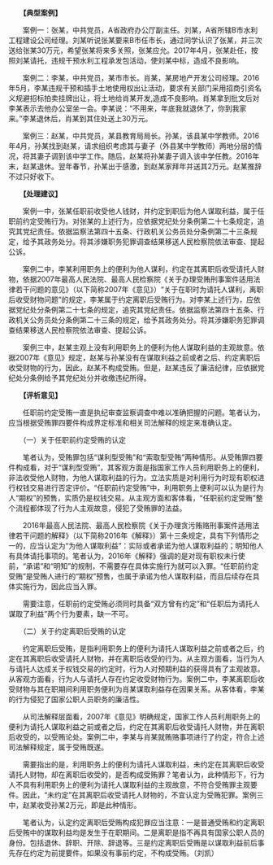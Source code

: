 　　**【典型案例】**

　　案例一：张某，中共党员，A省政府办公厅副主任。刘某，A省所辖B市水利工程建设公司经理。刘某听说张某要来B市任市长，通过同学认识了张某，并三次送给张某30万元，希望张某将来多关照，张某应允。2017年4月，张某赴任，按照刘某请托，违规干预水利工程承发包活动，使刘某中标，造成不良影响。

　　案例二：李某，中共党员，某市市长。肖某，某房地产开发公司经理。2016年5月，李某违规干预和插手土地使用权出让活动，要求有关部门采用招商引资名义规避招标拍卖挂牌出让，将土地给肖某开发,造成不良影响。肖某拿到批文后对李某表示去他办公室坐一会。李某说：“不用来，年底我就退休了，你到我家来。”李某退休后，肖某到其住处送上30万元。

　　案例三：赵某，中共党员，某县教育局局长。孙某，该县某中学教师。2016年4月，孙某找到赵某，请求组织考虑其与妻子（外县某中学教师）两地分居的情况，将其妻子调到该中学工作。随后，赵某将孙某妻子调入该中学任教。2016年末，赵某退休。翌年春节，孙某出于感激，到赵某家拜年并送其2万元。赵某推辞不过只好收下。

　　**【处理建议】**

　　案例一中，张某任职前收受他人钱财，并约定到职后为他人谋取利益，属于任职前约定受贿行为。对张某的上述行为，应依据党纪处分条例第二十七条规定，追究其党纪责任。依据监察法第四十五条、行政机关公务员处分条例第二十三条规定，给予其政务处分。将其涉嫌职务犯罪调查结果移送人民检察院依法审查、提起公诉。

　　案例二中，李某利用职务上的便利为他人谋利，约定在其离职后收受请托人财物，依据2007年最高人民法院、最高人民检察院《关于办理受贿刑事案件适用法律若干问题的意见》（以下简称2007年《意见》）“关于在职时为请托人谋利，离职后收受财物问题”的规定，李某属于约定离职后受贿行为。对李某上述行为，应依据党纪处分条例第二十七条的规定，追究其党纪责任。依据监察法第四十五条、行政机关公务员处分条例第二十三条的规定，给予其政务处分。将其涉嫌职务犯罪调查结果移送人民检察院依法审查、提起公诉。

　　案例三中，赵某主观上没有利用职务上的便利为他人谋取利益的主观故意。依据2007年《意见》规定，赵某与孙某没有在谋取利益之前或者之后、约定离职后收受财物的行为，因此，赵某不构成受贿。但是，赵某违反了廉洁纪律，应依据党纪处分条例给予其党纪处分并收缴违纪所得。

　　**【评析意见】**

　　任职前约定受贿一直是执纪审查监察调查中难以准确把握的问题。笔者认为，应当根据受贿罪四要件构成界定标准和相关司法解释的规定来准确认定。

　　（一）关于任职前约定受贿的认定

　　笔者认为，受贿罪包括“谋利型受贿”和“索取型受贿”两种情形。从受贿罪四要件构成看，对于“谋利型受贿”，其客观方面是指国家工作人员利用职务上的便利，非法收受他人财物，为他人谋取利益的行为。立法实质是对利用行为时现有职权进行权钱交易进行否定评价。“任职前约定受贿”中，利用职务上便利可以认为是行为人“期权”的预售，实质仍是权钱交易。从主观方面和客体看，“任职前约定受贿”整个流程都体现了行为人主观故意，侵犯了受贿罪的法益。

　　2016年最高人民法院、最高人民检察院《关于办理贪污贿赂刑事案件适用法律若干问题的解释》（以下简称2016年《解释》）第十三条规定，具有下列情形之一的，应当认定为“为他人谋取利益”：实际或者承诺为他人谋取利益的；明知他人有具体请托事项的。笔者认为，2016年《解释》强调的是对现有职权未行使前，“承诺”和“明知”的规制，不需要存在具体实施行为就可以入罪。“任职前约定受贿”是受贿人进行的“期权”预售，也属于承诺为他人谋取利益，而且后续存在具体实施行为，因此应当入罪。

　　需要注意，任职前约定受贿必须同时具备“双方曾有约定”和“任职后为请托人谋取了利益”两个行为要素，缺一不可。

　　（二）关于约定离职后受贿的认定

　　约定离职后受贿，是指利用职务上的便利为请托人谋取利益之前或者之后，约定在其离职后收受请托人财物，并在离职后收受的行为。从主观方面看，当行为人与请托人达成关于权钱交易的约定时，行为人对预期利益的获得具有了主观故意。从客观方面看，行为人与请托人存在约定收受财物行为。案例二中，李某离职后收受财物与其在职期间利用职务便利为肖某谋取利益存在因果关系。从客体看，李某的行为侵犯了国家公职人员职务的廉洁性。

　　从司法解释层面看，2007年《意见》明确规定，国家工作人员利用职务上的便利为请托人谋取利益之前或者之后，约定在其离职后收受请托人财物，并在离职后收受的，以受贿论处。案例二中，李某与肖某就贿赂事项进行了约定，符合上述司法解释规定，属于受贿既遂。

　　需要指出的是，利用职务上的便利为请托人谋取利益，未约定在其离职后收受请托人财物，却在离职后收受的，是否构成受贿罪？笔者认为，此种情形下，行为人不具有利用职务上的便利为请托人谋取利益的主观故意，不符合受贿罪主观要件。因此，“未约定”在其离职后收受请托人财物的，不宜认定为受贿犯罪。案例三中，赵某收受孙某2万元，即是此种情形。

　　笔者认为，认定约定离职后受贿构成犯罪应当注意：一是普通受贿和约定离职后受贿中的谋取利益均是发生于在职期间。二是离职是指不再具有国家公职人员的身份。包括退休、辞职、开除、辞退等。三是约定离职后受贿是以谋取利益前后事先存在约定为前提要件。如果没有事前约定，不构成受贿。（刘凯）